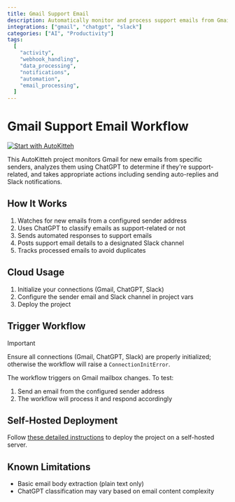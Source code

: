 ```yaml
---
title: Gmail Support Email
description: Automatically monitor and process support emails from Gmail using AI analysis
integrations: ["gmail", "chatgpt", "slack"]
categories: ["AI", "Productivity"]
tags:
  [
    "activity",
    "webhook_handling",
    "data_processing",
    "notifications",
    "automation",
    "email_processing",
  ]
---
```


# Gmail Support Email Workflow

[![Start with AutoKitteh](https://autokitteh.com/assets/autokitteh-badge.svg)](https://app.autokitteh.cloud/template?name=gmail_support_workflow)

This AutoKitteh project monitors Gmail for new emails from specific senders, analyzes them using ChatGPT to determine if they're support-related, and takes appropriate actions including sending auto-replies and Slack notifications.

## How It Works

1. Watches for new emails from a configured sender address
2. Uses ChatGPT to classify emails as support-related or not
3. Sends automated responses to support emails
4. Posts support email details to a designated Slack channel
5. Tracks processed emails to avoid duplicates

## Cloud Usage

1. Initialize your connections (Gmail, ChatGPT, Slack)
2. Configure the sender email and Slack channel in project vars
3. Deploy the project

## Trigger Workflow

> [!IMPORTANT]
> Ensure all connections (Gmail, ChatGPT, Slack) are properly initialized; otherwise the workflow will raise a `ConnectionInitError`.

The workflow triggers on Gmail mailbox changes. To test:

1. Send an email from the configured sender address
2. The workflow will process it and respond accordingly

## Self-Hosted Deployment

Follow [these detailed instructions](https://docs.autokitteh.com/get_started/deployment) to deploy the project on a self-hosted server.

## Known Limitations

- Basic email body extraction (plain text only)
- ChatGPT classification may vary based on email content complexity
